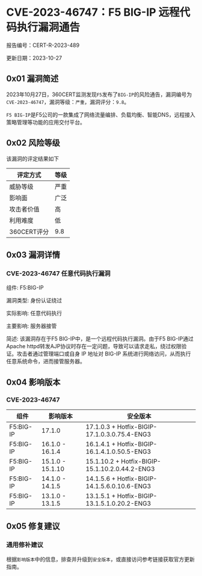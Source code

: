 # CVE-2023-46747：F5 BIG-IP 远程代码执行漏洞通告

报告编号：CERT-R-2023-489

更新日期：2023-10-27

## 0x01  漏洞简述

2023年10月27日，360CERT监测发现`F5`发布了`BIG-IP`的风险通告，漏洞编号为`CVE-2023-46747`，漏洞等级：`严重`，漏洞评分：`9.8`。

`F5 BIG-IP`是F5公司的一款集成了网络流量编排、负载均衡、智能DNS，远程接入策略管理等功能的应用交付平台。

## 0x02  风险等级

该漏洞的评定结果如下

| 评定方式    | 等级 |
| ----------- | ---- |
| 威胁等级    | 严重 |
| 影响面      | 广泛 |
| 攻击者价值  | 高   |
| 利用难度    | 低   |
| 360CERT评分 | 9.8  |

## 0x03  漏洞详情

### CVE-2023-46747 任意代码执行漏洞

组件: F5:BIG-IP

漏洞类型: 身份认证绕过

实际影响: 任意代码执行

主要影响: 服务器接管

简述: 该漏洞存在于F5 BIG-IP中，是一个远程代码执行漏洞。由于F5 BIG-IP通过Apache httpd转发AJP协议时存在一定问题，导致可以请求走私，绕过权限验证。攻击者通过管理端口或自身 IP 地址对 BIG-IP 系统进行网络访问，从而执行任意系统命令，进而接管服务器。

## 0x04  影响版本

### CVE-2023-46747

| 组件      | 影响版本         | 安全版本                                       |
| --------- | ---------------- | ---------------------------------------------- |
| F5:BIG-IP | 17.1.0           | 17.1.0.3 + Hotfix-BIGIP-17.1.0.3.0.75.4-ENG3   |
| F5:BIG-IP | 16.1.0 - 16.1.4  | 16.1.4.1 + Hotfix-BIGIP-16.1.4.1.0.50.5-ENG3   |
| F5:BIG-IP | 15.1.0 - 15.1.10 | 15.1.10.2 + Hotfix-BIGIP-15.1.10.2.0.44.2-ENG3 |
| F5:BIG-IP | 14.1.0 - 14.1.5  | 14.1.5.6 + Hotfix-BIGIP-14.1.5.6.0.10.6-ENG3   |
| F5:BIG-IP | 13.1.0 - 13.1.5  | 13.1.5.1 + Hotfix-BIGIP-13.1.5.1.0.20.2-ENG3   |

## 0x05  修复建议

### 通用修补建议

根据`影响版本`中的信息，排查并升级到`安全版本`，或直接访问参考链接获取官方更新指南。